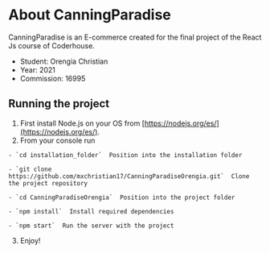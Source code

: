 # About CanningParadise

CanningParadise is an E-commerce created for the final project of the React Js course of Coderhouse.

  - Student: Orengia Christian
  - Year: 2021
  - Commission: 16995

## Running the project

  1. First install Node.js on your OS from [https://nodejs.org/es/](https://nodejs.org/es/).
  2. From your console run

    - `cd installation_folder`  Position into the installation folder

    - `git clone https://github.com/mxchristian17/CanningParadiseOrengia.git`  Clone the project repository

    - `cd CanningParadiseOrengia`  Position into the project folder

    - `npm install`  Install required dependencies

    - `npm start`  Run the server with the project
    
  3. Enjoy!
